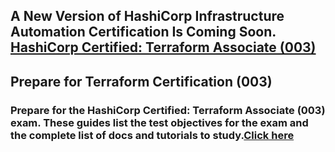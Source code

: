 ## A New Version of HashiCorp Infrastructure Automation Certification Is Coming Soon. [HashiCorp Certified: Terraform Associate (003)](https://developer.hashicorp.com/terraform/tutorials/certification-003?product_intent=terraform)


## Prepare for Terraform Certification (003)
### Prepare for the HashiCorp Certified: Terraform Associate (003) exam. These guides list the test objectives for the exam and the complete list of docs and tutorials to study.[Click here](https://developer.hashicorp.com/terraform/tutorials/certification-003?product_intent=terraform)
